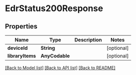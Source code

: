 # EdrStatus200Response

## Properties
Name | Type | Description | Notes
------------ | ------------- | ------------- | -------------
**deviceId** | **String** |  | [optional] 
**libraryItems** | **AnyCodable** |  | [optional] 

[[Back to Model list]](../README.md#documentation-for-models) [[Back to API list]](../README.md#documentation-for-api-endpoints) [[Back to README]](../README.md)


